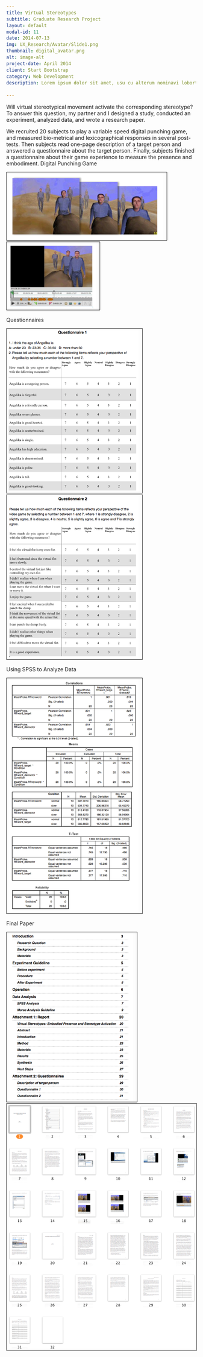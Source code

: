 ```yaml
---
title: Virtual Stereotypes
subtitle: Graduate Research Project
layout: default
modal-id: 11
date: 2014-07-13
img: UX_Research/Avatar/Slide1.png
thumbnail: digital_avatar.png
alt: image-alt
project-date: April 2014
client: Start Bootstrap
category: Web Development
description: Lorem ipsum dolor sit amet, usu cu alterum nominavi lobortis. At duo novum diceret. Tantas apeirian vix et, usu sanctus postulant inciderint ut, populo diceret necessitatibus in vim. Cu eum dicam feugiat noluisse.

---
```

Will virtual stereotypical movement activate the corresponding stereotype? To answer this question,  my partner and I designed a study, conducted an experiment, analyzed data, and wrote a research paper.

We recruited 20 subjects to play a variable speed digital punching game, and measured bio-metrical and lexicographical responses in several post-tests. Then subjects read one-page description of a target person and answered a questionnaire about the target person. Finally, subjects finished a questionnaire about their game experience to measure the presence and embodiment.
Digital Punching Game
  
<div class="col-sm-6">
<img src="img/portfolio/UX_Research/Avatar/page_2.png" border="1px" style="max-height: 180px; PADDING-RIGHT: 10px" class="img-responsive img-centered">
</div>
<div class="col-sm-6"> 
<img src="img/portfolio/UX_Research/Avatar/copy_of_page_3.png" border="1px" style="max-height: 180px; PADDING-RIGHT: 10px" class="img-responsive img-centered"> 
</div>

Questionnaires   

<div class="col-sm-6">
<img src="img/portfolio/UX_Research/Avatar/questionnaire1.png" border="1px" style="max-width: 350px; PADDING-RIGHT: 10px" class="img-responsive img-centered">
</div>
<div class="col-sm-6">
<img src="img/portfolio/UX_Research/Avatar/questionnaire2.png" border="1px" style="max-width: 350px; PADDING-RIGHT: 10px" class="img-responsive img-centered">
</div>

Using SPSS to Analyze Data  

<img src="img/portfolio/UX_Research/Avatar/SPSS.png" width ="350px" border="1px" style="PADDING-RIGHT: 10px" class="img-responsive img-centered">

Final Paper  

<div class="col-sm-6">
<img src="img/portfolio/UX_Research/Avatar/paper_index.png" border="1px" style="max-height: 450px; PADDING-RIGHT: 10px" class="img-responsive img-centered">
</div>
<div class="col-sm-6">
<img src="img/portfolio/UX_Research/Avatar/Avatar_Paper.png"  border="1px" sstyle="max-height: 450px; PADDING-RIGHT: 10px" class="img-responsive img-centered">
</div>
